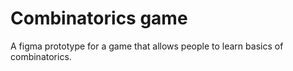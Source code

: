# Combinatorics game
A  figma prototype for a game that allows people to learn basics of combinatorics.
